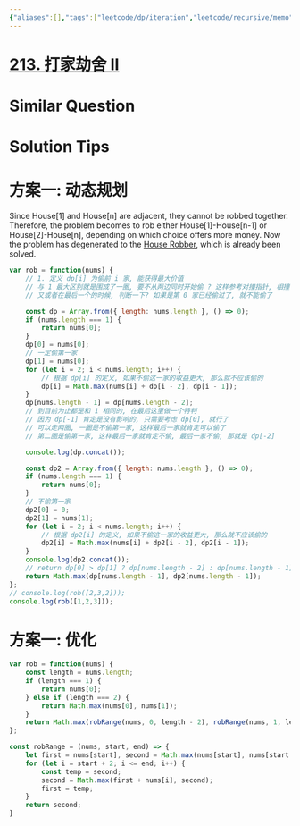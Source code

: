 ```yaml
---
{"aliases":[],"tags":["leetcode/dp/iteration","leetcode/recursive/memo","leetcode/dp/array"],"review-dates":[],"dg-publish":true,"difficulty":"medium","date-created":"2023-07-14-Fri, 10:56:11 am","date-modified":"2023-07-14-Fri, 10:57:26 am","permalink":"/programming/basic/leetcode/213. 打家劫舍 II/","dgPassFrontmatter":true}
---
```



# [213. 打家劫舍 II](https://leetcode.cn/problems/house-robber-ii/)

# Similar Question

# Solution Tips

# 方案一: 动态规划

Since House[1] and House[n] are adjacent, they cannot be robbed together. Therefore, the problem becomes to rob either House[1]-House[n-1] or House[2]-House[n], depending on which choice offers more money. Now the problem has degenerated to the [House Robber](https://leetcode.com/problems/house-robber/description/), which is already been solved.

```js
var rob = function(nums) {
    // 1. 定义 dp[i] 为偷前 i 家, 能获得最大价值
    // 与 1 最大区别就是围成了一圈, 要不从两边同时开始偷 ? 这样参考对撞指针, 相撞了就可以判断?
    // 又或者在最后一个的时候, 判断一下? 如果是第 0 家已经偷过了, 就不能偷了

    const dp = Array.from({ length: nums.length }, () => 0);
    if (nums.length === 1) {
        return nums[0];
    }
    dp[0] = nums[0];
    // 一定偷第一家
    dp[1] = nums[0];
    for (let i = 2; i < nums.length; i++) {
        // 根据 dp[i] 的定义, 如果不偷这一家的收益更大, 那么就不应该偷的
        dp[i] = Math.max(nums[i] + dp[i - 2], dp[i - 1]);
    }
    dp[nums.length - 1] = dp[nums.length - 2];
    // 到目前为止都是和 1 相同的, 在最后这里做一个特判
    // 因为 dp[-1] 肯定是没有影响的, 只需要考虑 dp[0], 就行了
    // 可以走两圈, 一圈是不偷第一家, 这样最后一家就肯定可以偷了
    // 第二圈是偷第一家, 这样最后一家就肯定不偷, 最后一家不偷, 那就是 dp[-2]

    console.log(dp.concat());

    const dp2 = Array.from({ length: nums.length }, () => 0);
    if (nums.length === 1) {
        return nums[0];
    }
    // 不偷第一家
    dp2[0] = 0;
    dp2[1] = nums[1];
    for (let i = 2; i < nums.length; i++) {
        // 根据 dp2[i] 的定义, 如果不偷这一家的收益更大, 那么就不应该偷的
        dp2[i] = Math.max(nums[i] + dp2[i - 2], dp2[i - 1]);
    }
    console.log(dp2.concat());
    // return dp[0] > dp[1] ? dp[nums.length - 2] : dp[nums.length - 1];
    return Math.max(dp[nums.length - 1], dp2[nums.length - 1]);
};
// console.log(rob([2,3,2]));
console.log(rob([1,2,3]));
```

# 方案一: 优化

```js
var rob = function(nums) {
    const length = nums.length;
    if (length === 1) {
        return nums[0];
    } else if (length === 2) {
        return Math.max(nums[0], nums[1]);
    }
    return Math.max(robRange(nums, 0, length - 2), robRange(nums, 1, length - 1));
};

const robRange = (nums, start, end) => {
    let first = nums[start], second = Math.max(nums[start], nums[start + 1]);
    for (let i = start + 2; i <= end; i++) {
        const temp = second;
        second = Math.max(first + nums[i], second);
        first = temp;
    }
    return second;
}
```
